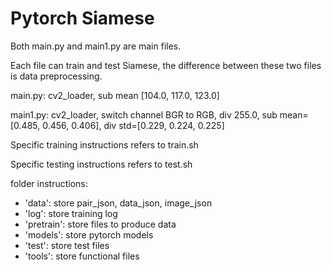 # Pytorch Siamese

Both main.py and main1.py are main files. 

Each file can train and test Siamese, the difference between these two files is data preprocessing.

main.py: cv2_loader, sub mean [104.0, 117.0, 123.0]

main1.py: cv2_loader, switch channel BGR to RGB, div 255.0, sub mean=[0.485, 0.456, 0.406], div std=[0.229, 0.224, 0.225]

Specific training instructions refers to train.sh

Specific testing instructions refers to test.sh

folder instructions:
- 'data': store pair_json, data_json, image_json
- 'log': store training log
- 'pretrain': store files to produce data
- 'models': store pytorch models
- 'test': store test files
- 'tools': store functional files
